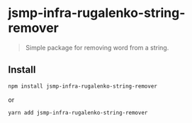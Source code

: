 # jsmp-infra-rugalenko-string-remover

> Simple package for removing word from a string.

## Install

```sh
npm install jsmp-infra-rugalenko-string-remover
```
or
```sh
yarn add jsmp-infra-rugalenko-string-remover
```
